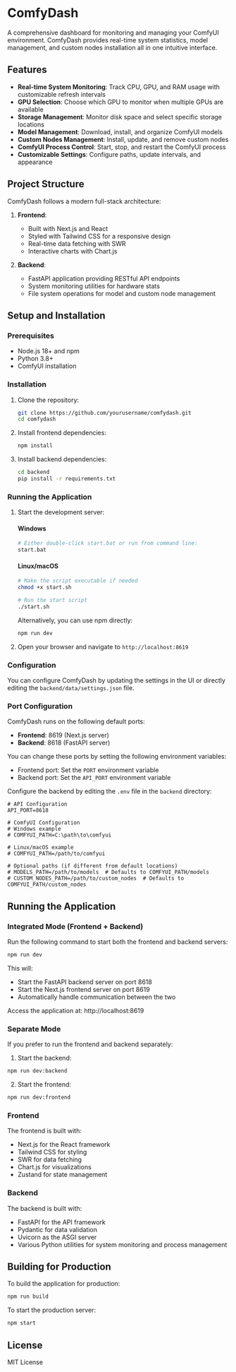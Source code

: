 # ComfyDash

A comprehensive dashboard for monitoring and managing your ComfyUI environment. ComfyDash provides real-time system statistics, model management, and custom nodes installation all in one intuitive interface.

## Features

- **Real-time System Monitoring**: Track CPU, GPU, and RAM usage with customizable refresh intervals
- **GPU Selection**: Choose which GPU to monitor when multiple GPUs are available
- **Storage Management**: Monitor disk space and select specific storage locations
- **Model Management**: Download, install, and organize ComfyUI models
- **Custom Nodes Management**: Install, update, and remove custom nodes
- **ComfyUI Process Control**: Start, stop, and restart the ComfyUI process
- **Customizable Settings**: Configure paths, update intervals, and appearance

## Project Structure

ComfyDash follows a modern full-stack architecture:

1. **Frontend**: 
   - Built with Next.js and React
   - Styled with Tailwind CSS for a responsive design
   - Real-time data fetching with SWR
   - Interactive charts with Chart.js

2. **Backend**: 
   - FastAPI application providing RESTful API endpoints
   - System monitoring utilities for hardware stats
   - File system operations for model and custom node management

## Setup and Installation

### Prerequisites

- Node.js 18+ and npm
- Python 3.8+
- ComfyUI installation

### Installation

1. Clone the repository:
   ```bash
   git clone https://github.com/yourusername/comfydash.git
   cd comfydash
   ```

2. Install frontend dependencies:
   ```bash
   npm install
   ```

3. Install backend dependencies:
   ```bash
   cd backend
   pip install -r requirements.txt
   ```

### Running the Application

1. Start the development server:

   #### Windows
   ```bash
   # Either double-click start.bat or run from command line:
   start.bat
   ```

   #### Linux/macOS
   ```bash
   # Make the script executable if needed
   chmod +x start.sh

   # Run the start script
   ./start.sh
   ```

   Alternatively, you can use npm directly:
   ```bash
   npm run dev
   ```

2. Open your browser and navigate to `http://localhost:8619`

### Configuration

You can configure ComfyDash by updating the settings in the UI or directly editing the `backend/data/settings.json` file.

### Port Configuration

ComfyDash runs on the following default ports:

- **Frontend**: 8619 (Next.js server)
- **Backend**: 8618 (FastAPI server)

You can change these ports by setting the following environment variables:

- Frontend port: Set the `PORT` environment variable
- Backend port: Set the `API_PORT` environment variable

Configure the backend by editing the `.env` file in the `backend` directory:

```
# API Configuration
API_PORT=8618

# ComfyUI Configuration
# Windows example
# COMFYUI_PATH=C:\path\to\comfyui

# Linux/macOS example
# COMFYUI_PATH=/path/to/comfyui

# Optional paths (if different from default locations)
# MODELS_PATH=/path/to/models  # Defaults to COMFYUI_PATH/models
# CUSTOM_NODES_PATH=/path/to/custom_nodes  # Defaults to COMFYUI_PATH/custom_nodes
```

## Running the Application

### Integrated Mode (Frontend + Backend)

Run the following command to start both the frontend and backend servers:

```bash
npm run dev
```

This will:
- Start the FastAPI backend server on port 8618
- Start the Next.js frontend server on port 8619
- Automatically handle communication between the two

Access the application at: http://localhost:8619

### Separate Mode

If you prefer to run the frontend and backend separately:

1. Start the backend:

```bash
npm run dev:backend
```

2. Start the frontend:

```bash
npm run dev:frontend
```

### Frontend

The frontend is built with:

- Next.js for the React framework
- Tailwind CSS for styling
- SWR for data fetching
- Chart.js for visualizations
- Zustand for state management

### Backend

The backend is built with:

- FastAPI for the API framework
- Pydantic for data validation
- Uvicorn as the ASGI server
- Various Python utilities for system monitoring and process management

## Building for Production

To build the application for production:

```bash
npm run build
```

To start the production server:

```bash
npm start
```

## License

MIT License
